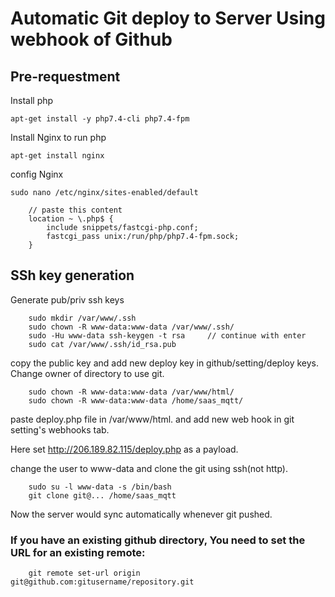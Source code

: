 # Automatic Git deploy to Server Using webhook of Github

## Pre-requestment 

Install php
```
apt-get install -y php7.4-cli php7.4-fpm

```
Install Nginx to run php
```
apt-get install nginx
```
config Nginx
```
sudo nano /etc/nginx/sites-enabled/default
    
    // paste this content
    location ~ \.php$ {
        include snippets/fastcgi-php.conf;
        fastcgi_pass unix:/run/php/php7.4-fpm.sock;
    }
```

## SSh key generation 

Generate pub/priv ssh keys
```
    sudo mkdir /var/www/.ssh
    sudo chown -R www-data:www-data /var/www/.ssh/
    sudo -Hu www-data ssh-keygen -t rsa     // continue with enter     
    sudo cat /var/www/.ssh/id_rsa.pub
```
copy the public key and add new deploy key in github/setting/deploy keys.
Change owner of directory to use git.
```
    sudo chown -R www-data:www-data /var/www/html/
    sudo chown -R www-data:www-data /home/saas_mqtt/
```
paste deploy.php file in /var/www/html. and add new web hook in git setting's webhooks tab.

Here set http://206.189.82.115/deploy.php as a payload.

change the user to www-data and clone the git using ssh(not http).
```
    sudo su -l www-data -s /bin/bash
    git clone git@... /home/saas_mqtt
```
Now the server would sync automatically whenever git pushed.

### If you have an existing github directory, You need to set the URL for an existing remote:
```
    git remote set-url origin git@github.com:gitusername/repository.git
```